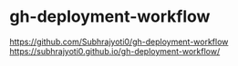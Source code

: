 # gh-deployment-workflow

https://github.com/Subhrajyoti0/gh-deployment-workflow
https://subhrajyoti0.github.io/gh-deployment-workflow/
